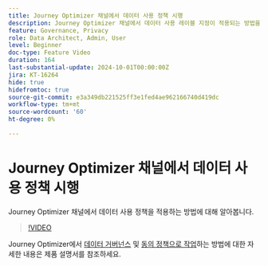 ```yaml
---
title: Journey Optimizer 채널에서 데이터 사용 정책 시행
description: Journey Optimizer 채널에서 데이터 사용 레이블 지정이 적용되는 방법을 알아봅니다.
feature: Governance, Privacy
role: Data Architect, Admin, User
level: Beginner
doc-type: Feature Video
duration: 164
last-substantial-update: 2024-10-01T00:00:00Z
jira: KT-16264
hide: true
hidefromtoc: true
source-git-commit: e3a349db221525ff3e1fed4ae962166740d419dc
workflow-type: tm+mt
source-wordcount: '60'
ht-degree: 0%

---
```



# Journey Optimizer 채널에서 데이터 사용 정책 시행

Journey Optimizer 채널에서 데이터 사용 정책을 적용하는 방법에 대해 알아봅니다.

>[!VIDEO](https://video.tv.adobe.com/v/3434901/?learn=on)

Journey Optimizer에서 [데이터 거버넌스](https://experienceleague.adobe.com/en/docs/journey-optimizer/using/privacy/action-privacy-restricted) 및 [동의 정책으로 작업](https://experienceleague.adobe.com/en/docs/journey-optimizer/using/privacy/consent/consent-restricted)하는 방법에 대한 자세한 내용은 제품 설명서를 참조하세요.